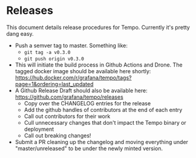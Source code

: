 # Releases

This document details release procedures for Tempo.  Currently it's pretty dang easy.

- Push a semver tag to master.  Something like:
  - `git tag -a v0.3.0`
  - `git push origin v0.3.0`
- This will initiate the build process in Github Actions and Drone.  The tagged docker image should
  be available here shortly: https://hub.docker.com/r/grafana/tempo/tags?page=1&ordering=last_updated
- A Github Release Draft should also be available here:  https://github.com/grafana/tempo/releases
  - Copy over the CHANGELOG entries for the release
  - Add the github handles of contributors at the end of each entry
  - Call out contributors for their work
  - Cull unnecessary changes that don't impact the Tempo binary or deployment
  - Call out breaking changes!
- Submit a PR cleaning up the changelog and moving everything under "master/unreleased" to be under
  the newly minted version.